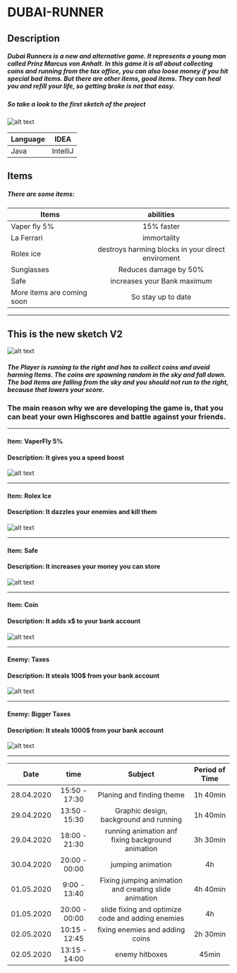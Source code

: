 # DUBAI-RUNNER

## Description

##### Dubai Runners is a new and alternative game. It represents a young man called *Prinz Marcus von Anhalt*. In this game it is all about collecting coins and running from the tax office, you can also loose money if you hit special bad items. But there are other items, good items. They can heal you and refill your life, so getting broke is not that easy.

##### So take a look to the first sketch of the project
![alt text][logo]

[logo]: https://raw.githubusercontent.com/reini-java/Dubai-Runner/master/skizze1.jpg "very minimal sketch"

| Language        |       IDEA           |
| ------------- |:----------------:|
| Java    | IntelliJ    |

## Items
##### There are some items:
| Items        |       abilities           |
| ------------- |:----------------:|
| Vaper fly 5%    | 15% faster    |
| La Ferrari      | immortality         |
| Rolex ice    |  destroys harming blocks in your direct enviroment    |
| Sunglasses               |   Reduces damage by 50%                  |
|  Safe                    | 	 increases your  Bank maximum |
| More items are coming soon           | So stay up to date |

---
## This is the new sketch V2

![alt text][logo2]

[logo2]: https://raw.githubusercontent.com/reini-java/Dubai-Runner/master/skizze2.jpg "sketch v2"

##### The Player is running to the right and has to collect coins and avoid harming Items. The coins are spawning random in the sky and fall down. The bad items are falling from the sky and you should not run to the right, because that lowers your score.


### The main reason why we are developing the game is, that you can beat your own Highscores and battle against your friends.

***


#### Item: VaperFly 5%
#### Description: It gives you a speed boost
![alt text][item1]

[item1]: https://raw.githubusercontent.com/reini-java/Dubai-Runner/master/dubaiRunnerGame/rsc/items/speedBoost.png "VaperFly 5%"
***
#### Item: Rolex Ice
#### Description: It dazzles your enemies and kill them
![alt text][item2]

[item2]: https://raw.githubusercontent.com/reini-java/Dubai-Runner/master/dubaiRunnerGame/rsc/items/clearEnemies.png "Rolex Ice"
***

#### Item: Safe
#### Description: It increases your money you can store
![alt text][item3]

[item3]: https://raw.githubusercontent.com/reini-java/Dubai-Runner/master/dubaiRunnerGame/rsc/items/doubleMoney.png "Ssafe"
***

#### Item: Coin
#### Description: It adds x$ to your bank account
![alt text][item4]

[item4]:https://raw.githubusercontent.com/reini-java/Dubai-Runner/master/dubaiRunnerGame/rsc/coin.png "Coin"
***


#### Enemy: Taxes
#### Description: It steals 100$ from your bank account
![alt text][item5]

[item5]:https://raw.githubusercontent.com/reini-java/Dubai-Runner/master/dubaiRunnerGame/rsc/gegner1.png "Taxes"
***


#### Enemy: Bigger Taxes
#### Description: It steals 1000$ from your bank account
![alt text][item6]

[item6]:https://raw.githubusercontent.com/reini-java/Dubai-Runner/master/dubaiRunnerGame/rsc/gegner2.png "Big Taxes"
***




| Date        |       time           | Subject               |   Period of Time         |
| ------------- |:----------------:|:-----------------------:|:-------------------:|
| 28.04.2020   |  15:50 - 17:30   | Planing and finding theme|   1h 40min
| 29.04.2020 |    13:50 -   15:30| Graphic design, background and running | 1h 40min|
| 29.04.2020 |    18:00 -   21:30| running animation anf fixing background animation| 3h 30min|
| 30.04.2020 |    20:00 - 00:00 |jumping animation| 4h|
| 01.05.2020 |    9:00 -  13:40|Fixing jumping animation and creating slide animation|4h 40min    |
| 01.05.2020 |    20:00 - 00:00 |slide fixing and optimize code and adding enemies |4h|
| 02.05.2020 |    10:15 - 12:45 |fixing enemies and adding coins | 2h 30min|
| 02.05.2020 |   13:15 -  14:00|enemy hitboxes |45min|
